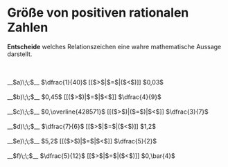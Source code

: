<!--
version:  0.0.1

language: de

@style
input {
    text-align: center;
}

.flex-container {
    display: flex;
    flex-wrap: wrap;
    align-items: stretch;
    gap: 20px;
}

.flex-child {
    flex: 1;
    min-width: 350px;
    margin-right: 20px;
}

@media (max-width: 400px) {
    .flex-child {
        flex: 100%;
        margin-right: 0;
    }
}
@end

formula: \carry   \textcolor{red}{\scriptsize #1}
formula: \digit   \rlap{\carry{#1}}\phantom{#2}#2
formula: \permil  \text{‰}

import: https://raw.githubusercontent.com/LiaTemplates/Tikz-Jax/main/README.md

script: https://cdn.jsdelivr.net/gh/LiaTemplates/Tikz-Jax@main/dist/index.js


tags: Bruchrechnung, Dezimalzahlen, Periodizitäten, Zahlenverständnis, leicht, niedrig, Angeben

comment: Welche Zahl ist größer? Wähle aus.

author: Martin Lommatzsch

-->




# Größe von positiven rationalen Zahlen

**Entscheide** welches Relationszeichen eine wahre mathematische Aussage darstellt.

<br>
<section class="flex-container">
<div class="flex-child">
<br>
__$a)\;\;$__ $\dfrac{1}{40}$ [[$>$|$=$|($<$)]] $0,03$ 
<br>
</div>
<div class="flex-child">
<br>
__$b)\;\;$__ $0,45$ [[($>$)|$=$|$<$]] $\dfrac{4}{9}$ 
<br>
</div>
<div class="flex-child">
<br>
__$c)\;\;$__ $0,\overline{428571}$ [[($>$)|($=$)|$<$]] $\dfrac{3}{7}$ 
<br>
</div>
<div class="flex-child">
<br>
__$d)\;\;$__ $\dfrac{7}{6}$ [[$>$|$=$|($<$)]] $1,2$ 
<br>
</div>
<div class="flex-child">
<br>
__$e)\;\;$__ $5,2$ [[($>$)|$=$|$<$]] $\dfrac{5}{2}$ 
<br>
</div>
<div class="flex-child">
<br>
__$f)\;\;$__ $\dfrac{5}{12}$ [[$>$|$=$|($<$)]] $0,\bar{4}$ 

</div>
</section>
<br>
<br>
<br>
<br>

